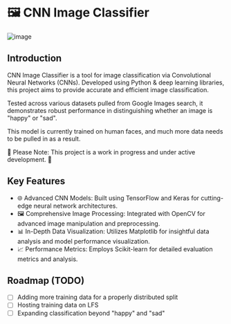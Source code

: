# 🖼️ CNN Image Classifier

![image](https://github.com/jasonsaini/Image-Classification-with-CNN/assets/69808698/7adde0ca-e80b-4669-82d0-435668372b09)

## Introduction

CNN Image Classifier is a tool for image classification via Convolutional Neural Networks (CNNs). 
Developed using Python & deep learning libraries, this project aims to provide accurate and efficient image classification. 

Tested across various datasets pulled from Google Images search, it demonstrates robust performance in distinguishing whether an image is "happy" or "sad".

This model is currently trained on human faces, and much more data needs to be pulled in as a result.

🚧 Please Note: This project is a work in progress and under active development. 🚧


## Key Features

- 🌐 Advanced CNN Models: Built using TensorFlow and Keras for cutting-edge neural network architectures.
- 🖼️ Comprehensive Image Processing: Integrated with OpenCV for advanced image manipulation and preprocessing.
- 📊 In-Depth Data Visualization: Utilizes Matplotlib for insightful data analysis and model performance visualization.
- 📈 Performance Metrics: Employs Scikit-learn for detailed evaluation metrics and analysis.

## Roadmap (TODO)
- [ ] Adding more training data for a properly distributed split
- [ ] Hosting training data on LFS
- [ ] Expanding classification beyond "happy" and "sad"
